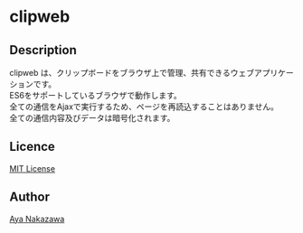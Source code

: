 
# clipweb

## Description
clipweb は、クリップボードをブラウザ上で管理、共有できるウェブアプリケーションです。  
ES6をサポートしているブラウザで動作します。  
全ての通信をAjaxで実行するため、ページを再読込することはありません。  
全ての通信内容及びデータは暗号化されます。  

## Licence

[MIT License](/LICENSE)

## Author

[Aya Nakazawa](https://github.com/AyaNakazawa)
